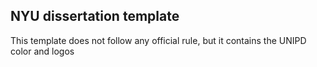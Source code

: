 ## NYU dissertation template
This template does not follow any official rule, but it contains the UNIPD color and logos
